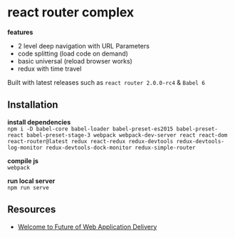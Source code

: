 # react router complex

**features**  
- 2 level deep navigation with URL Parameters
- code splitting (load code on demand)
- basic universal (reload browser works)
- redux with time travel

Built with latest releases such as `react router 2.0.0-rc4` & `Babel 6`


## Installation

**install dependencies**  
`npm i -D babel-core babel-loader babel-preset-es2015 babel-preset-react babel-preset-stage-3 webpack webpack-dev-server react react-dom react-router@latest redux react-redux redux-devtools redux-devtools-log-monitor redux-devtools-dock-monitor redux-simple-router`

**compile js**  
`webpack`

**run local server**  
`npm run serve`


## Resources

- [Welcome to Future of Web Application Delivery](https://medium.com/@ryanflorence/welcome-to-future-of-web-application-delivery-9750b7564d9f#.jut0zibn0)
